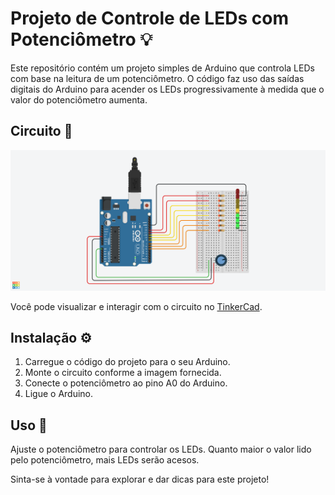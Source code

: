 # Projeto de Controle de LEDs com Potenciômetro :bulb:

Este repositório contém um projeto simples de Arduino que controla LEDs com base na leitura de um potenciômetro. O código faz uso das saídas digitais do Arduino para acender os LEDs progressivamente à medida que o valor do potenciômetro aumenta.

## Circuito :electric_plug:

![Circuito](Circuito.png)

Você pode visualizar e interagir com o circuito no [TinkerCad]([TinkerCad-Link.txt](https://www.tinkercad.com/things/aXCZFENZDZM?sharecode=2EBHhBtYNrDYITc1TD-NRcB87ERGkiT0SmhI6R1jUXU)).

## Instalação :gear:

1. Carregue o código do projeto para o seu Arduino.
2. Monte o circuito conforme a imagem fornecida.
3. Conecte o potenciômetro ao pino A0 do Arduino.
4. Ligue o Arduino.

## Uso :rocket:

Ajuste o potenciômetro para controlar os LEDs. Quanto maior o valor lido pelo potenciômetro, mais LEDs serão acesos.

Sinta-se à vontade para explorar e dar dicas para este projeto!


